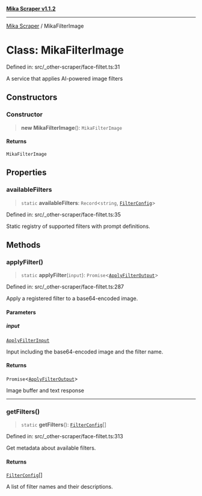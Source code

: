 [**Mika Scraper v1.1.2**](../README.md)

***

[Mika Scraper](../README.md) / MikaFilterImage

# Class: MikaFilterImage

Defined in: src/\_other-scraper/face-filtet.ts:31

A service that applies AI-powered image filters

## Constructors

### Constructor

> **new MikaFilterImage**(): `MikaFilterImage`

#### Returns

`MikaFilterImage`

## Properties

### availableFilters

> `static` **availableFilters**: `Record`\<`string`, [`FilterConfig`](../interfaces/FilterConfig.md)\>

Defined in: src/\_other-scraper/face-filtet.ts:35

Static registry of supported filters with prompt definitions.

## Methods

### applyFilter()

> `static` **applyFilter**(`input`): `Promise`\<[`ApplyFilterOutput`](../interfaces/ApplyFilterOutput.md)\>

Defined in: src/\_other-scraper/face-filtet.ts:287

Apply a registered filter to a base64-encoded image.

#### Parameters

##### input

[`ApplyFilterInput`](../interfaces/ApplyFilterInput.md)

Input including the base64-encoded image and the filter name.

#### Returns

`Promise`\<[`ApplyFilterOutput`](../interfaces/ApplyFilterOutput.md)\>

Image buffer and text response

***

### getFilters()

> `static` **getFilters**(): [`FilterConfig`](../interfaces/FilterConfig.md)[]

Defined in: src/\_other-scraper/face-filtet.ts:313

Get metadata about available filters.

#### Returns

[`FilterConfig`](../interfaces/FilterConfig.md)[]

A list of filter names and their descriptions.
